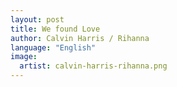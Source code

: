 ```yaml
---
layout: post
title: We found Love
author: Calvin Harris / Rihanna
language: "English"
image:
  artist: calvin-harris-rihanna.png
---
```

